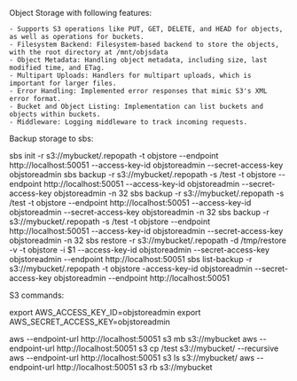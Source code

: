 Object Storage with following features:

	- Supports S3 operations like PUT, GET, DELETE, and HEAD for objects, as well as operations for buckets.
	- Filesystem Backend: Filesystem-based backend to store the objects, with the root directory at /mnt/objsdata
	- Object Metadata: Handling object metadata, including size, last modified time, and ETag.
	- Multipart Uploads: Handlers for multipart uploads, which is important for larger files.
	- Error Handling: Implemented error responses that mimic S3's XML error format.
	- Bucket and Object Listing: Implementation can list buckets and objects within buckets.
	- Middleware: Logging middleware to track incoming requests.

Backup storage to sbs:

sbs init -r s3://mybucket/.repopath  -t objstore --endpoint http://localhost:50051 --access-key-id objstoreadmin --secret-access-key objstoreadmin
sbs backup -r s3://mybucket/.repopath -s /test  -t objstore --endpoint http://localhost:50051  --access-key-id objstoreadmin --secret-access-key objstoreadmin -n 32
sbs backup -r s3://mybucket/.repopath -s /test  -t objstore --endpoint http://localhost:50051  --access-key-id objstoreadmin --secret-access-key objstoreadmin -n 32
sbs backup -r s3://mybucket/.repopath -s /test  -t objstore --endpoint http://localhost:50051  --access-key-id objstoreadmin --secret-access-key objstoreadmin -n 32
sbs restore -r s3://mybucket/.repopath -d /tmp/restore -v -t objstore -i $1 --access-key-id objstoreadmin --secret-access-key objstoreadmin --endpoint http://localhost:50051 
sbs list-backup  -r s3://mybucket/.repopath  -t objstore -access-key-id objstoreadmin --secret-access-key objstoreadmin --endpoint http://localhost:50051  

S3 commands:

export AWS_ACCESS_KEY_ID=objstoreadmin
export AWS_SECRET_ACCESS_KEY=objstoreadmin

aws --endpoint-url http://localhost:50051 s3 mb s3://mybucket
aws --endpoint-url http://localhost:50051 s3 cp /test s3://mybucket/ --recursive
aws --endpoint-url http://localhost:50051 s3 ls s3://mybucket/
aws --endpoint-url http://localhost:50051 s3 rb s3://mybucket

